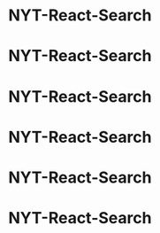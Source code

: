 # NYT-React-Search
# NYT-React-Search
# NYT-React-Search
# NYT-React-Search
# NYT-React-Search
# NYT-React-Search
